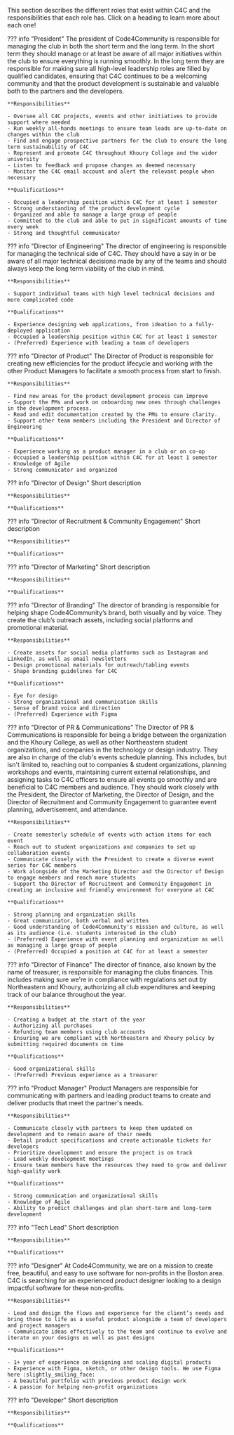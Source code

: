 This section describes the different roles that exist within C4C and the responsibilities that each role has. Click on a heading to learn more about each one!

??? info "President"
    The president of Code4Community is responsible for managing the club in both the short term and the long term. In the short term they should manage or at least be aware of all major initiatives within the club to ensure everything is running smoothly. In the long term they are responsible for making sure all high-level leadership roles are filled by qualified candidates, ensuring that C4C continues to be a welcoming community and that the product development is sustainable and valuable both to the partners and the developers.

    **Responsibilities**

    - Oversee all C4C projects, events and other initiatives to provide support where needed
    - Run weekly all-hands meetings to ensure team leads are up-to-date on changes within the club
    - Find and engage prospective partners for the club to ensure the long term sustainability of C4C
    - Represent and promote C4C throughout Khoury College and the wider university
    - Listen to feedback and propose changes as deemed necessary
    - Monitor the C4C email account and alert the relevant people when necessary

    **Qualifications**

    - Occupied a leadership position within C4C for at least 1 semester
    - Strong understanding of the product development cycle
    - Organized and able to manage a large group of people
    - Committed to the club and able to put in significant amounts of time every week
    - Strong and thoughtful communicator 

??? info "Director of Engineering"
    The director of engineering is responsible for managing the technical side of C4C. They should have a say in or be aware of all major technical decisions made by any of the teams and should always keep the long term viability of the club in mind. 

    **Responsibilities**

    - Support individual teams with high level technical decisions and more complicated code

    **Qualifications**

    - Experience designing web applications, from ideation to a fully-deployed application
    - Occupied a leadership position within C4C for at least 1 semester
    - (Preferred) Experience with leading a team of developers

??? info "Director of Product"
    The Director of Product is responsible for creating new efficiencies for the product lifecycle and working with the other Product Managers to facilitate a smooth process from start to finish.

    **Responsibilities**

    - Find new areas for the product development process can improve
    - Support the PMs and work on onboarding new ones through challenges in the development process.
    - Read and edit documentation created by the PMs to ensure clarity.
    - Support other team members including the President and Director of Engineering
    
    **Qualifications**

    - Experience working as a product manager in a club or on co-op
    - Occupied a leadership position within C4C for at least 1 semester
    - Knowledge of Agile
    - Strong communicator and organized

??? info "Director of Design"
    Short description

    **Responsibilities**

    **Qualifications**

??? info "Director of Recruitment & Community Engagement"
    Short description

    **Responsibilities**

    **Qualifications**

??? info "Director of Marketing"
    Short description

    **Responsibilities**

    **Qualifications**

??? info "Director of Branding"
    The director of branding is responsible for helping shape Code4Community’s brand, both visually and by voice. They create the club’s outreach assets, including social platforms and promotional material.

    **Responsibilities**

    - Create assets for social media platforms such as Instagram and LinkedIn, as well as email newsletters
    - Design promotional materials for outreach/tabling events 
    - Shape branding guidelines for C4C
    
    **Qualifications**

    - Eye for design
    - Strong organizational and communication skills
    - Sense of brand voice and direction
    - (Preferred) Experience with Figma

??? info "Director of PR & Communications"
    The Director of PR & Communications is responsible for being a bridge between the organization and the Khoury College, as well as other Northeastern student organizations, and companies in the technology or design industry. They are also in charge of the club's events schedule planning. This includes, but isn't limited to, reaching out to companies & student organizations, planning workshops and events, maintaining current external relationships, and assigning tasks to C4C officers to ensure all events go smoothly and are beneficial to C4C members and audience. They should work closely with the President, the Director of Marketing, the Director of Design, and the Director of Recruitment and Community Engagement to guarantee event planning, advertisement, and attendance.

    **Responsibilities**

    - Create semesterly schedule of events with action items for each event
    - Reach out to student organizations and companies to set up collaboration events
    - Communicate closely with the President to create a diverse event series for C4C members
    - Work alongside of the Marketing Director and the Director of Design to engage members and reach more students
    - Support the Director of Recruitment and Community Engagement in creating an inclusive and friendly environment for everyone at C4C
    
    **Qualifications**

    - Strong planning and organization skills
    - Great communicator, both verbal and written
    - Good understanding of Code4Community's mission and culture, as well as its audience (i.e. students interested in the club)
    - (Preferred) Experience with event planning and organization as well as managing a large group of people
    - (Preferred) Occupied a position at C4C for at least a semester

??? info "Director of Finance"
    The director of finance, also known by the name of treasurer, is responsible for managing the clubs finances. This includes making sure we're in compliance with regulations set out by Northeastern and Khoury, authorizing all club expenditures and keeping track of our balance throughout the year. 

    **Responsibilities**

    - Creating a budget at the start of the year
    - Authorizing all purchases
    - Refunding team members using club accounts
    - Ensuring we are compliant with Northeastern and Khoury policy by submitting required documents on time

    **Qualifications**

    - Good organizational skills
    - (Preferred) Previous experience as a treasurer

??? info "Product Manager"
    Product Managers are responsible for communicating with partners and leading product teams to create and deliver products that meet the partner's needs.

    **Responsibilities**
    
    - Communicate closely with partners to keep them updated on development and to remain aware of their needs
    - Detail product specifications and create actionable tickets for developers
    - Prioritize development and ensure the project is on track
    - Lead weekly development meetings
    - Ensure team members have the resources they need to grow and deliver high-quality work

    **Qualifications**

    - Strong communication and organizational skills
    - Knowledge of Agile
    - Ability to predict challenges and plan short-term and long-term development
    

??? info "Tech Lead"
    Short description

    **Responsibilities**

    **Qualifications**

??? info "Designer"
    At Code4Community, we are on a mission to create free, beautiful, and easy to use software for non-profits in the Boston area. C4C is searching for an experienced product designer looking to a design impactful software for these non-profits.

    **Responsibilities**

    - Lead and design the flows and experience for the client’s needs and bring those to life as a useful product alongside a team of developers and project managers
    - Communicate ideas effectively to the team and continue to evolve and iterate on your designs as well as past designs
    
    **Qualifications**
    
    - 1+ year of experience on designing and scaling digital products
    - Experience with Figma, sketch, or other design tools. We use Figma here :slightly_smiling_face:
    - A beautiful portfolio with previous product design work
    - A passion for helping non-profit organizations

??? info "Developer"
    Short description

    **Responsibilities**

    **Qualifications**
